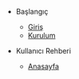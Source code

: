 - Başlangıç
  - [Giriş](/)
  - [Kurulum](installation.md)

- Kullanıcı Rehberi
  - [Anasayfa](homepage.md)